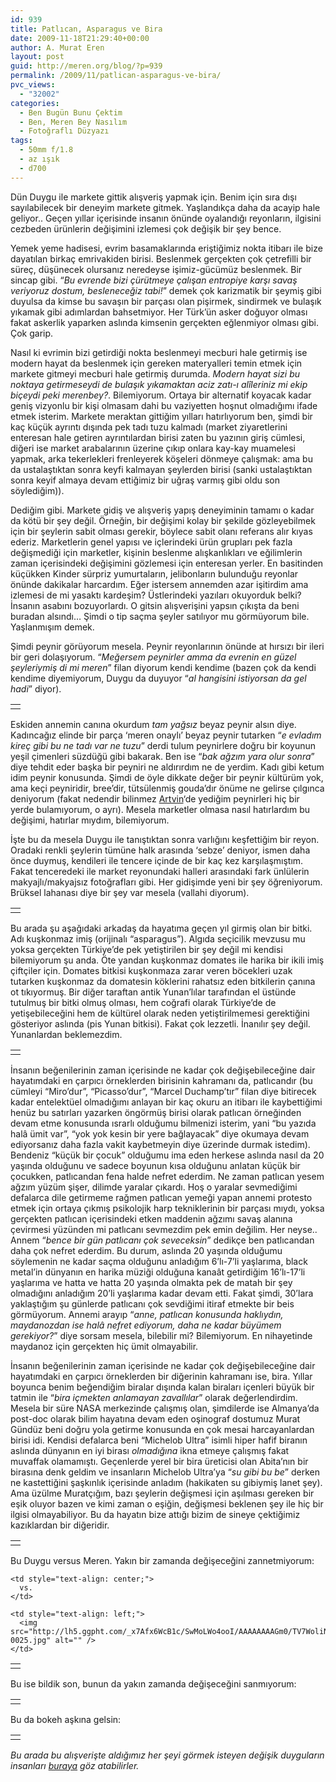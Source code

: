 ```yaml
---
id: 939
title: Patlıcan, Asparagus ve Bira
date: 2009-11-18T21:29:40+00:00
author: A. Murat Eren
layout: post
guid: http://meren.org/blog/?p=939
permalink: /2009/11/patlican-asparagus-ve-bira/
pvc_views:
  - "32002"
categories:
  - Ben Bugün Bunu Çektim
  - Ben, Meren Bey Nasılım
  - Fotoğraflı Düzyazı
tags:
  - 50mm f/1.8
  - az ışık
  - d700
---
```

Dün Duygu ile markete gittik alışveriş yapmak için. Benim için sıra dışı sayılabilecek bir deneyim markete gitmek. Yaşlandıkça daha da acayip hale geliyor.. Geçen yıllar içerisinde insanın önünde oyalandığı reyonların, ilgisini cezbeden ürünlerin değişimini izlemesi çok değişik bir şey bence.

Yemek yeme hadisesi, evrim basamaklarında eriştiğimiz nokta itibarı ile bize dayatılan birkaç emrivakiden birisi. Beslenmek gerçekten çok çetrefilli bir süreç, düşünecek olursanız neredeyse işimiz-gücümüz beslenmek. Bir sincap gibi. &#8220;_Bu evrende bizi çürütmeye çalışan entropiye karşı savaş veriyoruz dostum, besleneceğiz tabi!_&#8221; demek çok karizmatik bir şeymiş gibi duyulsa da kimse bu savaşın bir parçası olan pişirmek, sindirmek ve bulaşık yıkamak gibi adımlardan bahsetmiyor. Her Türk&#8217;ün asker doğuyor olması fakat askerlik yaparken aslında kimsenin gerçekten eğlenmiyor olması gibi. Çok garip.

Nasıl ki evrimin bizi getirdiği nokta beslenmeyi mecburi hale getirmiş ise modern hayat da beslenmek için gereken materyalleri temin etmek için markete gitmeyi mecburi hale getirmiş durumda. _Modern hayat sizi bu noktaya getirmeseydi de bulaşık yıkamaktan aciz zatı-ı alîleriniz mi ekip biçeydi peki merenbey?_. Bilemiyorum. Ortaya bir alternatif koyacak kadar geniş vizyonlu bir kişi olmasam dahi bu vaziyetten hoşnut olmadığımı ifade etmek isterim. Markete meraktan gittiğim yılları hatırlıyorum ben, şimdi bir kaç küçük ayrıntı dışında pek tadı tuzu kalmadı (market ziyaretlerini enteresan hale getiren ayrıntılardan birisi zaten bu yazının giriş cümlesi, diğeri ise market arabalarının üzerine çıkıp onlara kay-kay muamelesi yapmak, arka tekerlekleri frenleyerek köşeleri dönmeye çalışmak: ama bu da ustalaştıktan sonra keyfi kalmayan şeylerden birisi (sanki ustalaştıktan sonra keyif almaya devam ettiğimiz bir uğraş varmış gibi oldu son söylediğim)).

Dediğim gibi. Markete gidiş ve alışveriş yapış deneyiminin tamamı o kadar da kötü bir şey değil. Örneğin, bir değişimi kolay bir şekilde gözleyebilmek için bir şeylerin sabit olması gerekir, böylece sabit olanı referans alır kıyas ederiz. Marketlerin genel yapısı ve içlerindeki ürün grupları pek fazla değişmediği için marketler, kişinin beslenme alışkanlıkları ve eğilimlerin zaman içerisindeki değişimini gözlemesi için enteresan yerler. En basitinden küçükken Kinder sürpriz yumurtaların, jelibonların bulunduğu reyonlar önünde dakikalar harcardım. Eğer istersem annemden azar işitirdim ama izlemesi de mi yasaktı kardeşim? Üstlerindeki yazıları okuyorduk belki? İnsanın asabını bozuyorlardı. O gitsin alışverişini yapsın çıkışta da beni buradan alsındı&#8230; Şimdi o tip saçma şeyler satılıyor mu görmüyorum bile. Yaşlanmışım demek.

Şimdi peynir görüyorum mesela. Peynir reyonlarının önünde at hırsızı bir ileri bir geri dolaşıyorum. &#8220;_Meğersem peynirler amma da evrenin en güzel şeyleriymiş di mi meren_&#8221; filan diyorum kendi kendime (bazen çok da kendi kendime diyemiyorum, Duygu da duyuyor &#8220;_al hangisini istiyorsan da gel hadi_&#8221; diyor).

<table border="0" width="100%">
  <tr>
    <td align="center">
      <img src="http://lh6.ggpht.com/_x7Afx6WcB1c/SwMntdcV6DI/AAAAAAAAGlc/joqNCTNRTv4/s800/Rouses-0004.jpg" alt="" />
    </td>
  </tr>
</table>

Eskiden annemin canına okurdum _tam yağsız_ beyaz peynir alsın diye. Kadıncağız elinde bir parça &#8216;meren onaylı&#8217; beyaz peynir tutarken &#8220;_e evladım kireç gibi bu ne tadı var ne tuzu_&#8221; derdi tulum peynirlere doğru bir koyunun yeşil çimenleri süzdüğü gibi bakarak. Ben ise &#8220;_bak ağzım yara olur sonra_&#8221; diye tehdit eder başka bir peyniri ne aldırırdım ne de yerdim. Kadı gibi ketum idim peynir konusunda. Şimdi de öyle dikkate değer bir peynir kültürüm yok, ama keçi peyniridir, bree&#8217;dir, tütsülenmiş gouda&#8217;dır önüme ne gelirse çılgınca deniyorum (fakat nedendir bilinmez [Artvin](http://meren.org/blog/2009/07/barhalda-7-gun/)&#8216;de yediğim peynirleri hiç bir yerde bulamıyorum, o ayrı). Mesela marketler olmasa nasıl hatırlardım bu değişimi, hatırlar mıydım, bilemiyorum.

İşte bu da mesela Duygu ile tanıştıktan sonra varlığını keşfettiğim bir reyon. Oradaki renkli şeylerin tümüne halk arasında &#8216;sebze&#8217; deniyor, ismen daha önce duymuş, kendileri ile tencere içinde de bir kaç kez karşılaşmıştım. Fakat tenceredeki ile market reyonundaki halleri arasındaki fark ünlülerin makyajlı/makyajsız fotoğrafları gibi. Her gidişimde yeni bir şey öğreniyorum. Brüksel lahanası diye bir şey var mesela (vallahi diyorum).

<table border="0" width="100%">
  <tr>
    <td align="center">
      <img src="http://lh3.ggpht.com/_x7Afx6WcB1c/SwMnzi5dQSI/AAAAAAAAGls/ojVgE-6j2I8/s800/Rouses-0007.jpg" alt="" />
    </td>
  </tr>
</table>

Bu arada şu aşağıdaki arkadaş da hayatıma geçen yıl girmiş olan bir bitki. Adı kuşkonmaz imiş (orijinalı &#8220;asparagus&#8221;). Algıda seçicilik mevzusu mu yoksa gerçekten Türkiye&#8217;de pek yetiştirilen bir şey değil mi kendisi bilemiyorum şu anda. Öte yandan kuşkonmaz domates ile harika bir ikili imiş çiftçiler için. Domates bitkisi kuşkonmaza zarar veren böcekleri uzak tutarken kuşkonmaz da domatesin köklerini rahatsız eden bitkilerin çanına ot tıkıyormuş. Bir diğer taraftan antik Yunan&#8217;lılar tarafından el üstünde tutulmuş bir bitki olmuş olması, hem coğrafi olarak Türkiye&#8217;de de yetişebileceğini hem de kültürel olarak neden yetiştirilmemesi gerektiğini gösteriyor aslında (pis Yunan bitkisi). Fakat çok lezzetli. İnanılır şey değil. Yunanlardan beklemezdim.

<table border="0" width="100%">
  <tr>
    <td align="center">
      <img src="http://lh5.ggpht.com/_x7Afx6WcB1c/SwMn70e6lMI/AAAAAAAAGmI/4ytUNsUXsf8/s800/Rouses-0014.jpg" alt="" />
    </td>
  </tr>
</table>

İnsanın beğenilerinin zaman içerisinde ne kadar çok değişebileceğine dair hayatımdaki en çarpıcı örneklerden birisinin kahramanı da, patlıcandır (bu cümleyi &#8220;Miro&#8217;dur&#8221;, &#8220;Picasso&#8217;dur&#8221;, &#8220;Marcel Duchamp&#8217;tır&#8221; filan diye bitirecek kadar entelektüel olmadığımı anlayan bir kaç okuru an itibarı ile kaybettiğimi henüz bu satırları yazarken öngörmüş birisi olarak patlıcan örneğinden devam etme konusunda ısrarlı olduğumu bilmenizi isterim, yani &#8220;bu yazıda halâ ümit var&#8221;, &#8220;yok yok kesin bir yere bağlayacak&#8221; diye okumaya devam ediyorsanız daha fazla vakit kaybetmeyin diye üzerinde durmak istedim). Bendeniz &#8220;küçük bir çocuk&#8221; olduğumu ima eden herkese aslında nasıl da 20 yaşında olduğunu ve sadece boyunun kısa olduğunu anlatan küçük bir çocukken, patlıcandan fena halde nefret ederdim. Ne zaman patlıcan yesem ağzım yüzüm şişer, dilimde yaralar çıkardı. Hoş o yaralar sevmediğimi defalarca dile getirmeme rağmen patlıcan yemeği yapan annemi protesto etmek için ortaya çıkmış psikolojik harp tekniklerinin bir parçası mıydı, yoksa gerçekten patlıcan içerisindeki etken maddenin ağzımı savaş alanına çevirmesi yüzünden mi patlıcanı sevmezdim pek emin değilim. Her neyse.. Annem &#8220;_bence bir gün patlıcanı çok seveceksin_&#8221; dedikçe ben patlıcandan daha çok nefret ederdim. Bu durum, aslında 20 yaşında olduğumu söylemenin ne kadar saçma olduğunu anladığım 6&#8217;lı-7&#8217;li yaşlarıma, black metal&#8217;in dünyanın en harika müziği olduğuna kanaât getirdiğim 16&#8217;lı-17&#8217;li yaşlarıma ve hatta ve hatta 20 yaşında olmakta pek de matah bir şey olmadığını anladığım 20&#8217;li yaşlarıma kadar devam etti. Fakat şimdi, 30&#8217;lara yaklaştığım şu günlerde patlıcanı çok sevdiğimi itiraf etmekte bir beis görmüyorum. Annemi arayıp &#8220;_anne, patlıcan konusunda haklıydın, maydanozdan ise halâ nefret ediyorum, daha ne kadar büyümem gerekiyor?_&#8221; diye sorsam mesela, bilebilir mi? Bilemiyorum. En nihayetinde maydanoz için gerçekten hiç ümit olmayabilir.

İnsanın beğenilerinin zaman içerisinde ne kadar çok değişebileceğine dair hayatımdaki en çarpıcı örneklerden bir diğerinin kahramanı ise, bira. Yıllar boyunca benim beğendiğim biralar dışında kalan biraları içenleri büyük bir tatmin ile &#8220;_bira içmekten anlamayan zavallılar_&#8221; olarak değerlendirdim. Mesela bir süre NASA merkezinde çalışmış olan, şimdilerde ise Almanya&#8217;da post-doc olarak bilim hayatına devam eden oşinograf dostumuz Murat Gündüz beni doğru yola getirme konusunda en çok mesai harcayanlardan birisi idi. Kendisi defalarca beni &#8220;Michelob Ultra&#8221; isimli hiper hafif biranın aslında dünyanın en iyi birası _olmadığına_ ikna etmeye çalışmış fakat muvaffak olamamıştı. Geçenlerde yerel bir bira üreticisi olan Abita&#8217;nın bir birasına denk geldim ve insanların Michelob Ultra&#8217;ya &#8220;_su gibi bu be_&#8221; derken ne kastettiğini şaşkınlık içerisinde anladım (hakikaten su gibiymiş lanet şey). Ama üzülme Muratçığım, bazı şeylerin değişmesi için aşılması gereken bir eşik oluyor bazen ve kimi zaman o eşiğin, değişmesi beklenen şey ile hiç bir ilgisi olmayabiliyor. Bu da hayatın bize attığı bizim de sineye çektiğimiz kazıklardan bir diğeridir.

<table border="0" width="100%">
  <tr>
    <td align="center">
      <img src="http://lh6.ggpht.com/_x7Afx6WcB1c/SwMoLPhaSwI/AAAAAAAAGms/qoj61zYl8wY/s800/Rouses-0023.jpg" alt="" />
    </td>
  </tr>
</table>

Bu Duygu versus Meren. Yakın bir zamanda değişeceğini zannetmiyorum:

<table border="0" width="100%">
  <tr>
    <td style="text-align: right;">
      <img src="http://lh4.ggpht.com/_x7Afx6WcB1c/SwMoEilCD5I/AAAAAAAAGmg/owN3K1ffDaw/s400/Rouses-0020.jpg" alt="" />
    </td>
    
    <td style="text-align: center;">
      vs.
    </td>
    
    <td style="text-align: left;">
      <img src="http://lh5.ggpht.com/_x7Afx6WcB1c/SwMoLWo4ooI/AAAAAAAAGm0/TV7WoliN9uM/s400/Rouses-0025.jpg" alt="" />
    </td>
  </tr>
</table>

Bu ise bildik son, bunun da yakın zamanda değişeceğini sanmıyorum:

<table border="0" width="100%">
  <tr>
    <td align="center">
      <img src="http://lh3.ggpht.com/_x7Afx6WcB1c/SwMoWUq-F3I/AAAAAAAAGnQ/T0bD7RIxdYo/s800/Rouses-0033.jpg" alt="" />
    </td>
  </tr>
</table>

Bu da bokeh aşkına gelsin:

<table border="0" width="100%">
  <tr>
    <td align="center">
      <img src="http://lh4.ggpht.com/_x7Afx6WcB1c/SwMobNyIVUI/AAAAAAAAGnU/w5PKNtqj1BQ/s800/Rouses-0034.jpg" alt="" />
    </td>
  </tr>
</table>

_Bu arada bu alışverişte aldığımız her şeyi görmek isteyen değişik duyguların insanları [buraya](http://picasaweb.google.com/a.murat.eren/Mercado) göz atabilirler._